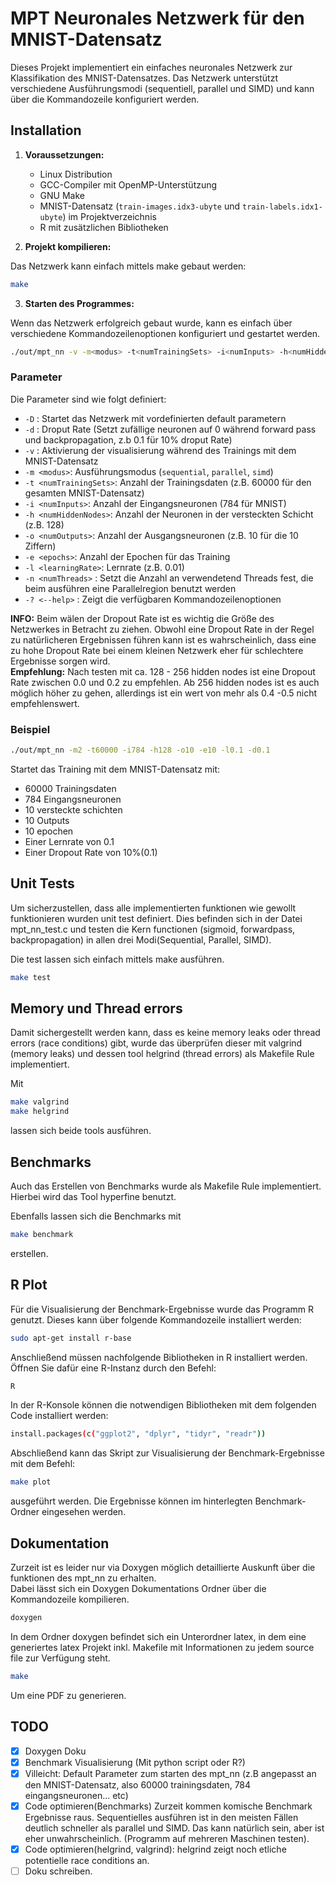 # MPT Neuronales Netzwerk für den MNIST-Datensatz

Dieses Projekt implementiert ein einfaches neuronales Netzwerk zur Klassifikation des MNIST-Datensatzes. Das Netzwerk unterstützt verschiedene Ausführungsmodi (sequentiell, parallel und SIMD) und kann über die Kommandozeile konfiguriert werden.

## Installation

1. **Voraussetzungen:**

   - Linux Distribution
   - GCC-Compiler mit OpenMP-Unterstützung
   - GNU Make
   - MNIST-Datensatz (`train-images.idx3-ubyte` und `train-labels.idx1-ubyte`) im Projektverzeichnis
   - R mit zusätzlichen Bibliotheken

2. **Projekt kompilieren:**

Das Netzwerk kann einfach mittels make gebaut werden:

```bash
make
```

3. **Starten des Programmes:**

Wenn das Netzwerk erfolgreich gebaut wurde, kann es einfach über verschiedene Kommandozeilenoptionen konfiguriert und gestartet werden.

```bash
./out/mpt_nn -v -m<modus> -t<numTrainingSets> -i<numInputs> -h<numHiddenNodes> -o<numOutputs> -e<epochs> -l<learningRate> -d<dropoutRate>
```

### Parameter

Die Parameter sind wie folgt definiert:

- `-D` : Startet das Netzwerk mit vordefinierten default parametern
- `-d` : Droput Rate (Setzt zufällige neuronen auf 0 während forward pass und backpropagation, z.b 0.1 für 10% droput Rate)
- `-v` : Aktivierung der visualisierung während des Trainings mit dem MNIST-Datensatz
- `-m <modus>`: Ausführungsmodus (`sequential`, `parallel`, `simd`)
- `-t <numTrainingSets>`: Anzahl der Trainingsdaten (z.B. 60000 für den gesamten MNIST-Datensatz)
- `-i <numInputs>`: Anzahl der Eingangsneuronen (784 für MNIST)
- `-h <numHiddenNodes>`: Anzahl der Neuronen in der versteckten Schicht (z.B. 128)
- `-o <numOutputs>`: Anzahl der Ausgangsneuronen (z.B. 10 für die 10 Ziffern)
- `-e <epochs>`: Anzahl der Epochen für das Training
- `-l <learningRate>`: Lernrate (z.B. 0.01)
- `-n <numThreads>` : Setzt die Anzahl an verwendetend Threads fest, die beim ausführen eine Parallelregion benutzt werden
- `-? <--help>` : Zeigt die verfügbaren Kommandozeilenoptionen

**INFO:** Beim wälen der Dropout Rate ist es wichtig die Größe des Netzwerkes in Betracht zu ziehen.
Obwohl eine Dropout Rate in der Regel zu natürlicheren Ergebnissen führen kann ist es wahrscheinlich, dass eine zu hohe
Dropout Rate bei einem kleinen Netzwerk eher für schlechtere Ergebnisse sorgen wird. <br>
**Empfehlung:** Nach testen mit ca. 128 - 256 hidden nodes ist eine Dropout Rate zwischen 0.0 und 0.2 zu empfehlen.
Ab 256 hidden nodes ist es auch möglich höher zu gehen, allerdings ist ein wert von mehr als 0.4 -0.5 nicht empfehlenswert.

### Beispiel

```bash
./out/mpt_nn -m2 -t60000 -i784 -h128 -o10 -e10 -l0.1 -d0.1
```

Startet das Training mit dem MNIST-Datensatz mit:

- 60000 Trainingsdaten
- 784 Eingangsneuronen
- 10 versteckte schichten
- 10 Outputs
- 10 epochen
- Einer Lernrate von 0.1
- Einer Dropout Rate von 10%(0.1)

## Unit Tests

Um sicherzustellen, dass alle implementierten funktionen wie gewollt funktionieren wurden unit test definiert. Dies befinden sich in der Datei mpt_nn_test.c und testen die Kern functionen (sigmoid, forwardpass, backpropagation) in allen drei Modi(Sequential, Parallel, SIMD).

Die test lassen sich einfach mittels make ausführen.

```bash
make test
```

## Memory und Thread errors

Damit sichergestellt werden kann, dass es keine memory leaks oder thread errors (race conditions) gibt, wurde das überprüfen dieser mit valgrind (memory leaks) und dessen tool helgrind (thread errors) als Makefile Rule implementiert.

Mit

```bash
make valgrind
make helgrind
```

lassen sich beide tools ausführen.

## Benchmarks

Auch das Erstellen von Benchmarks wurde als Makefile Rule implementiert. Hierbei wird das Tool hyperfine benutzt.

Ebenfalls lassen sich die Benchmarks mit

```bash
make benchmark
```

erstellen.

## R Plot

Für die Visualisierung der Benchmark-Ergebnisse wurde das Programm R genutzt. Dieses kann über folgende Kommandozeile installiert werden:

```bash
sudo apt-get install r-base
```

Anschließend müssen nachfolgende Bibliotheken in R installiert werden. Öffnen Sie dafür eine R-Instanz durch den Befehl:

```bash
R
```

In der R-Konsole können die notwendigen Bibliotheken mit dem folgenden Code installiert werden:

```bash
install.packages(c("ggplot2", "dplyr", "tidyr", "readr"))
```

Abschließend kann das Skript zur Visualisierung der Benchmark-Ergebnisse mit dem Befehl:

```bash
make plot
```

ausgeführt werden. Die Ergebnisse können im hinterlegten Benchmark-Ordner eingesehen werden.

## Dokumentation

Zurzeit ist es leider nur via Doxygen möglich detaillierte Auskunft über die funktionen des mpt_nn zu erhalten.<br>
Dabei lässt sich ein Doxygen Dokumentations Ordner über die Kommandozeile kompilieren. <br>

```bash
doxygen
```

In dem Ordner doxygen befindet sich ein Unterordner latex, in dem eine generiertes latex Projekt inkl. Makefile mit Informationen zu jedem source file zur Verfügung steht.

```bash
make
```

Um eine PDF zu generieren.

## TODO

- [x] Doxygen Doku<br>
- [x] Benchmark Visualisierung (Mit python script oder R?) <br>
- [x] Villeicht: Default Parameter zum starten des mpt_nn (z.B angepasst an den MNIST-Datensatz, also 60000 trainingsdaten, 784 eingangsneuronen... etc)<br>
- [x] Code optimieren(Benchmarks) Zurzeit kommen komische Benchmark Ergebnisse raus. Sequentielles ausführen ist in den meisten Fällen deutlich schneller als parallel und SIMD. Das kann natürlich sein, aber ist eher unwahrscheinlich. (Programm auf mehreren Maschinen testen).<br>
- [x] Code optimieren(helgrind, valgrind): helgrind zeigt noch etliche potentielle race conditions an.<br>
- [ ] Doku schreiben.<br>

